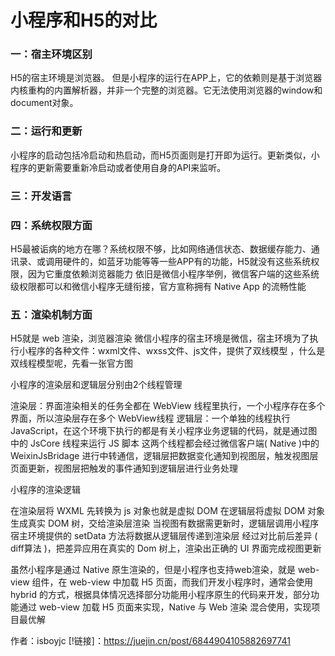 # 小程序和H5的对比
### 一：宿主环境区别
H5的宿主环境是浏览器。
但是小程序的运行在APP上，它的依赖则是基于浏览器内核重构的内置解析器，并非一个完整的浏览器。它无法使用浏览器的window和document对象。
### 二：运行和更新
小程序的启动包括冷启动和热启动，而H5页面则是打开即为运行。更新类似，小程序的更新需要重新冷启动或者使用自身的API来监听。
### 三：开发语言
### 四：系统权限方面
H5最被诟病的地方在哪？系统权限不够，比如网络通信状态、数据缓存能力、通讯录、或调用硬件的，如蓝牙功能等等一些APP有的功能，H5就没有这些系统权限，因为它重度依赖浏览器能力
依旧是微信小程序举例，微信客户端的这些系统级权限都可以和微信小程序无缝衔接，官方宣称拥有 Native App 的流畅性能
### 五：渲染机制方面
H5就是 web 渲染，浏览器渲染
微信小程序的宿主环境是微信，宿主环境为了执行小程序的各种文件：wxml文件、wxss文件、js文件，提供了双线模型 ，什么是双线程模型呢，先看一张官方图

小程序的渲染层和逻辑层分别由2个线程管理

渲染层：界面渲染相关的任务全都在 WebView 线程里执行，一个小程序存在多个界面，所以渲染层存在多个 WebView线程
逻辑层：一个单独的线程执行 JavaScript，在这个环境下执行的都是有关小程序业务逻辑的代码，就是通过图中的 JsCore 线程来运行 JS 脚本
这两个线程都会经过微信客户端( Native )中的 WeixinJsBridage 进行中转通信，逻辑层把数据变化通知到视图层，触发视图层页面更新，视图层把触发的事件通知到逻辑层进行业务处理

小程序的渲染逻辑

在渲染层将 WXML 先转换为 js 对象也就是虚拟 DOM
在逻辑层将虚拟 DOM 对象生成真实 DOM 树，交给渲染层渲染
当视图有数据需更新时，逻辑层调用小程序宿主环境提供的 setData 方法将数据从逻辑层传递到渲染层
经过对比前后差异 ( diff算法 )，把差异应用在真实的 Dom 树上，渲染出正确的 UI 界面完成视图更新

虽然小程序是通过 Native 原生渲染的，但是小程序也支持web渲染，就是 web-view 组件，在 web-view 中加载 H5 页面，而我们开发小程序时，通常会使用 hybrid 的方式，根据具体情况选择部分功能用小程序原生的代码来开发，部分功能通过 web-view 加载 H5 页面来实现，Native 与 Web 渲染 混合使用，实现项目最优解

作者：isboyjc
[!链接]：https://juejin.cn/post/6844904105882697741

